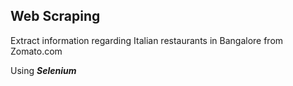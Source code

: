 Web Scraping
------------------------

Extract information regarding Italian restaurants in Bangalore from Zomato.com

Using <i><b>Selenium</b></i>
